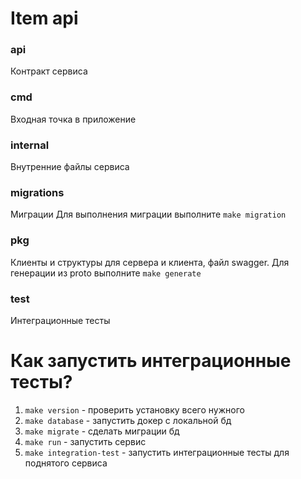 # Item api

### api

Контракт сервиса

### cmd

Входная точка в приложение

### internal

Внутренние файлы сервиса

### migrations

Миграции Для выполнения миграции выполните `make migration`

### pkg

Клиенты и структуры для сервера и клиента, файл swagger. Для генерации из proto выполните `make generate`

### test

Интеграционные тесты


# Как запустить интеграционные тесты?

1. `make version` - проверить установку всего нужного
2. `make database` - запустить докер с локальной бд
3. `make migrate` - сделать миграции бд
4. `make run` - запустить сервис
5. `make integration-test` - запустить интеграционные тесты для поднятого сервиса